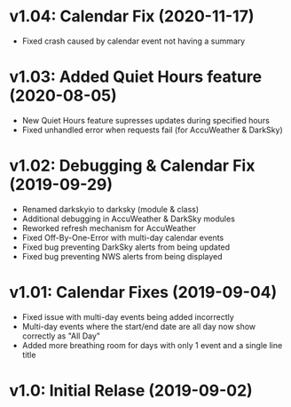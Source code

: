 # v1.04: Calendar Fix (2020-11-17)
* Fixed crash caused by calendar event not having a summary

# v1.03: Added Quiet Hours feature (2020-08-05)
* New Quiet Hours feature supresses updates during specified hours
* Fixed unhandled error when requests fail (for AccuWeather & DarkSky)

# v1.02: Debugging & Calendar Fix (2019-09-29)
* Renamed darkskyio to darksky (module & class)
* Additional debugging in AccuWeather & DarkSky modules
* Reworked refresh mechanism for AccuWeather
* Fixed Off-By-One-Error with multi-day calendar events
* Fixed bug preventing DarkSky alerts from being updated
* Fixed bug preventing NWS alerts from being displayed

# v1.01: Calendar Fixes (2019-09-04)
* Fixed issue with multi-day events being added incorrectly
* Multi-day events where the start/end date are all day now show correctly as "All Day"
* Added more breathing room for days with only 1 event and a single line title

# v1.0: Initial Relase (2019-09-02)